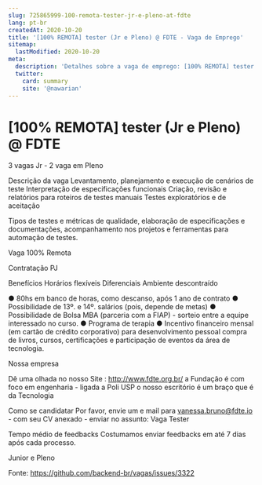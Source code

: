 ```yaml
---
slug: 725865999-100-remota-tester-jr-e-pleno-at-fdte
lang: pt-br
createdAt: 2020-10-20
title: '[100% REMOTA] tester (Jr e Pleno) @ FDTE - Vaga de Emprego'
sitemap:
  lastModified: 2020-10-20
meta:
  description: 'Detalhes sobre a vaga de emprego: [100% REMOTA] tester (Jr e Pleno) @ FDTE'
  twitter:
    card: summary
    site: '@nawarian'
---
```


# [100% REMOTA] tester (Jr e Pleno) @ FDTE

3 vagas Jr - 2 vaga em Pleno

Descrição da vaga
Levantamento, planejamento e execução de cenários de teste
Interpretação de especificações funcionais
Criação, revisão e relatórios para roteiros de testes manuais
Testes exploratórios e de aceitação

Tipos de testes e métricas de qualidade, elaboração de especificações e documentações, acompanhamento nos projetos e ferramentas para automação de testes.

Vaga 100% Remota

Contratação
PJ

Benefícios
Horários flexíveis
Diferenciais
Ambiente descontraído

● 80hs em banco de horas, como descanso, após 1 ano de contrato
● Possibilidade de 13º. e 14º. salários (pois, depende de metas)
● Possibilidade de Bolsa MBA (parceria com a FIAP) - sorteio entre a equipe interessado no curso.
● Programa de terapia
● Incentivo financeiro mensal (em cartão de crédito corporativo) para desenvolvimento pessoal
compra de livros, cursos, certificações e participação de eventos da área de tecnologia.

Nossa empresa

Dê uma olhada no nosso Site : http://www.fdte.org.br/
a Fundação é com foco em engenharia - ligada a Poli USP
o nosso escritório é um braço que é da Tecnologia

Como se candidatar
Por favor, envie um e mail para vanessa.bruno@fdte.io - com seu CV anexado - enviar no assunto: Vaga Tester

Tempo médio de feedbacks
Costumamos enviar feedbacks em até 7 dias após cada processo.

Junior e Pleno

Fonte: https://github.com/backend-br/vagas/issues/3322